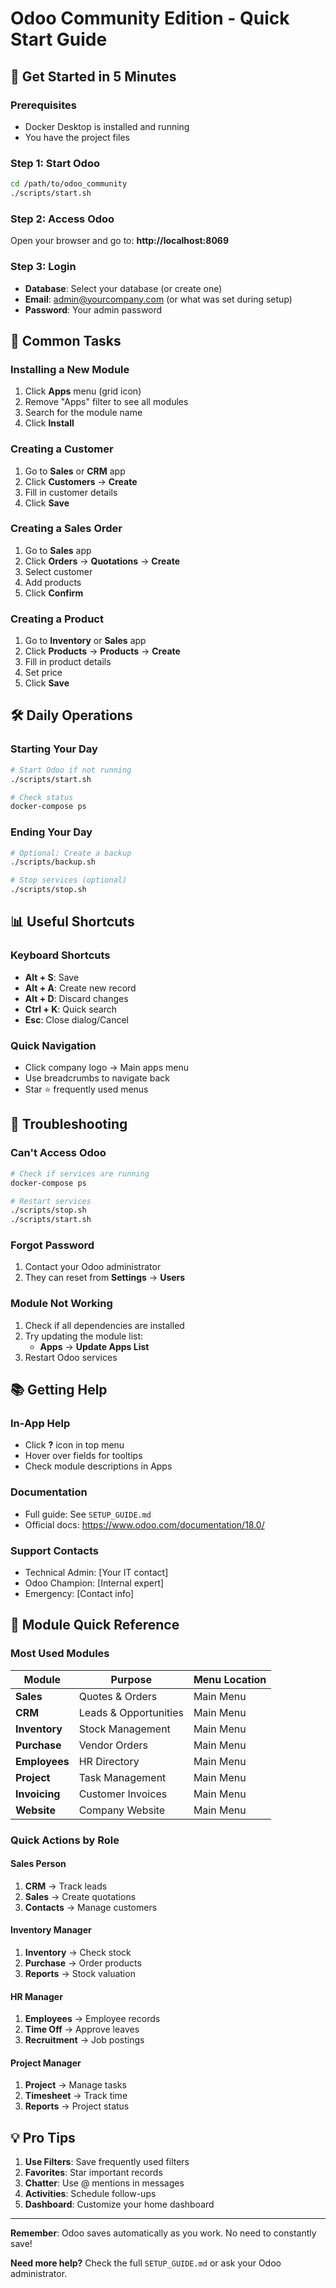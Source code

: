 # Odoo Community Edition - Quick Start Guide

## 🚀 Get Started in 5 Minutes

### Prerequisites
- Docker Desktop is installed and running
- You have the project files

### Step 1: Start Odoo
```bash
cd /path/to/odoo_community
./scripts/start.sh
```

### Step 2: Access Odoo
Open your browser and go to: **http://localhost:8069**

### Step 3: Login
- **Database**: Select your database (or create one)
- **Email**: admin@yourcompany.com (or what was set during setup)
- **Password**: Your admin password

## 📱 Common Tasks

### Installing a New Module
1. Click **Apps** menu (grid icon)
2. Remove "Apps" filter to see all modules
3. Search for the module name
4. Click **Install**

### Creating a Customer
1. Go to **Sales** or **CRM** app
2. Click **Customers** → **Create**
3. Fill in customer details
4. Click **Save**

### Creating a Sales Order
1. Go to **Sales** app
2. Click **Orders** → **Quotations** → **Create**
3. Select customer
4. Add products
5. Click **Confirm**

### Creating a Product
1. Go to **Inventory** or **Sales** app
2. Click **Products** → **Products** → **Create**
3. Fill in product details
4. Set price
5. Click **Save**

## 🛠️ Daily Operations

### Starting Your Day
```bash
# Start Odoo if not running
./scripts/start.sh

# Check status
docker-compose ps
```

### Ending Your Day
```bash
# Optional: Create a backup
./scripts/backup.sh

# Stop services (optional)
./scripts/stop.sh
```

## 📊 Useful Shortcuts

### Keyboard Shortcuts
- **Alt + S**: Save
- **Alt + A**: Create new record
- **Alt + D**: Discard changes
- **Ctrl + K**: Quick search
- **Esc**: Close dialog/Cancel

### Quick Navigation
- Click company logo → Main apps menu
- Use breadcrumbs to navigate back
- Star ⭐ frequently used menus

## 🔧 Troubleshooting

### Can't Access Odoo
```bash
# Check if services are running
docker-compose ps

# Restart services
./scripts/stop.sh
./scripts/start.sh
```

### Forgot Password
1. Contact your Odoo administrator
2. They can reset from **Settings** → **Users**

### Module Not Working
1. Check if all dependencies are installed
2. Try updating the module list:
   - **Apps** → **Update Apps List**
3. Restart Odoo services

## 📚 Getting Help

### In-App Help
- Click **?** icon in top menu
- Hover over fields for tooltips
- Check module descriptions in Apps

### Documentation
- Full guide: See `SETUP_GUIDE.md`
- Official docs: https://www.odoo.com/documentation/18.0/

### Support Contacts
- Technical Admin: [Your IT contact]
- Odoo Champion: [Internal expert]
- Emergency: [Contact info]

## 🎯 Module Quick Reference

### Most Used Modules
| Module | Purpose | Menu Location |
|--------|---------|---------------|
| **Sales** | Quotes & Orders | Main Menu |
| **CRM** | Leads & Opportunities | Main Menu |
| **Inventory** | Stock Management | Main Menu |
| **Purchase** | Vendor Orders | Main Menu |
| **Employees** | HR Directory | Main Menu |
| **Project** | Task Management | Main Menu |
| **Invoicing** | Customer Invoices | Main Menu |
| **Website** | Company Website | Main Menu |

### Quick Actions by Role

#### Sales Person
1. **CRM** → Track leads
2. **Sales** → Create quotations
3. **Contacts** → Manage customers

#### Inventory Manager
1. **Inventory** → Check stock
2. **Purchase** → Order products
3. **Reports** → Stock valuation

#### HR Manager
1. **Employees** → Employee records
2. **Time Off** → Approve leaves
3. **Recruitment** → Job postings

#### Project Manager
1. **Project** → Manage tasks
2. **Timesheet** → Track time
3. **Reports** → Project status

## 💡 Pro Tips

1. **Use Filters**: Save frequently used filters
2. **Favorites**: Star important records
3. **Chatter**: Use @ mentions in messages
4. **Activities**: Schedule follow-ups
5. **Dashboard**: Customize your home dashboard

---

**Remember**: Odoo saves automatically as you work. No need to constantly save!

**Need more help?** Check the full `SETUP_GUIDE.md` or ask your Odoo administrator.